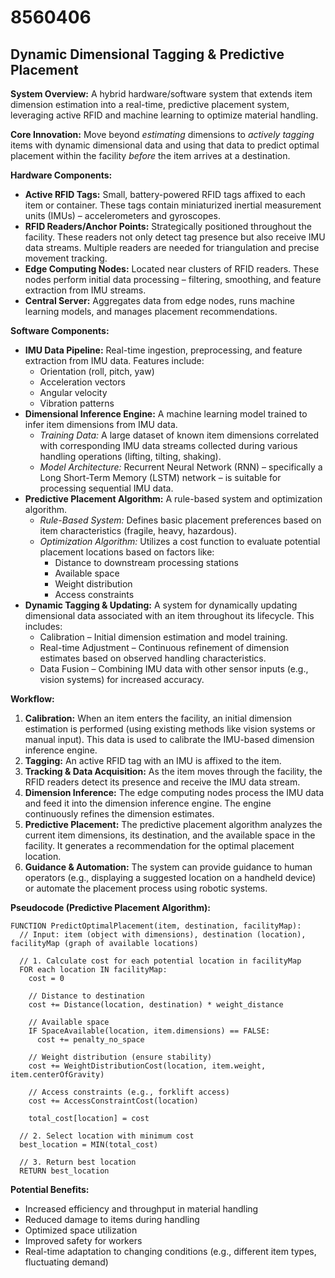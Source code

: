 # 8560406

## Dynamic Dimensional Tagging & Predictive Placement

**System Overview:** A hybrid hardware/software system that extends item dimension estimation into a real-time, predictive placement system, leveraging active RFID and machine learning to optimize material handling.

**Core Innovation:** Move beyond *estimating* dimensions to *actively tagging* items with dynamic dimensional data and using that data to predict optimal placement within the facility *before* the item arrives at a destination.

**Hardware Components:**

*   **Active RFID Tags:**  Small, battery-powered RFID tags affixed to each item or container. These tags contain miniaturized inertial measurement units (IMUs) – accelerometers and gyroscopes.  
*   **RFID Readers/Anchor Points:**  Strategically positioned throughout the facility. These readers not only detect tag presence but also receive IMU data streams. Multiple readers are needed for triangulation and precise movement tracking.
*   **Edge Computing Nodes:** Located near clusters of RFID readers.  These nodes perform initial data processing – filtering, smoothing, and feature extraction from IMU streams.
*   **Central Server:**  Aggregates data from edge nodes, runs machine learning models, and manages placement recommendations.

**Software Components:**

*   **IMU Data Pipeline:** Real-time ingestion, preprocessing, and feature extraction from IMU data. Features include:
    *   Orientation (roll, pitch, yaw)
    *   Acceleration vectors
    *   Angular velocity
    *   Vibration patterns
*   **Dimensional Inference Engine:** A machine learning model trained to infer item dimensions from IMU data.
    *   *Training Data:*  A large dataset of known item dimensions correlated with corresponding IMU data streams collected during various handling operations (lifting, tilting, shaking).
    *   *Model Architecture:* Recurrent Neural Network (RNN) – specifically a Long Short-Term Memory (LSTM) network – is suitable for processing sequential IMU data.
*   **Predictive Placement Algorithm:** A rule-based system and optimization algorithm.
    *   *Rule-Based System:* Defines basic placement preferences based on item characteristics (fragile, heavy, hazardous).
    *   *Optimization Algorithm:*  Utilizes a cost function to evaluate potential placement locations based on factors like:
        *   Distance to downstream processing stations
        *   Available space
        *   Weight distribution
        *   Access constraints
*   **Dynamic Tagging & Updating:**  A system for dynamically updating dimensional data associated with an item throughout its lifecycle. This includes:
    *   Calibration – Initial dimension estimation and model training.
    *   Real-time Adjustment – Continuous refinement of dimension estimates based on observed handling characteristics.
    *   Data Fusion – Combining IMU data with other sensor inputs (e.g., vision systems) for increased accuracy.

**Workflow:**

1.  **Calibration:** When an item enters the facility, an initial dimension estimation is performed (using existing methods like vision systems or manual input). This data is used to calibrate the IMU-based dimension inference engine.
2.  **Tagging:** An active RFID tag with an IMU is affixed to the item.
3.  **Tracking & Data Acquisition:** As the item moves through the facility, the RFID readers detect its presence and receive the IMU data stream.
4.  **Dimension Inference:** The edge computing nodes process the IMU data and feed it into the dimension inference engine. The engine continuously refines the dimension estimates.
5.  **Predictive Placement:**  The predictive placement algorithm analyzes the current item dimensions, its destination, and the available space in the facility. It generates a recommendation for the optimal placement location.
6.  **Guidance & Automation:** The system can provide guidance to human operators (e.g., displaying a suggested location on a handheld device) or automate the placement process using robotic systems.

**Pseudocode (Predictive Placement Algorithm):**

```
FUNCTION PredictOptimalPlacement(item, destination, facilityMap):
  // Input: item (object with dimensions), destination (location), facilityMap (graph of available locations)

  // 1. Calculate cost for each potential location in facilityMap
  FOR each location IN facilityMap:
    cost = 0

    // Distance to destination
    cost += Distance(location, destination) * weight_distance

    // Available space
    IF SpaceAvailable(location, item.dimensions) == FALSE:
      cost += penalty_no_space

    // Weight distribution (ensure stability)
    cost += WeightDistributionCost(location, item.weight, item.centerOfGravity)

    // Access constraints (e.g., forklift access)
    cost += AccessConstraintCost(location)

    total_cost[location] = cost

  // 2. Select location with minimum cost
  best_location = MIN(total_cost)

  // 3. Return best location
  RETURN best_location
```

**Potential Benefits:**

*   Increased efficiency and throughput in material handling
*   Reduced damage to items during handling
*   Optimized space utilization
*   Improved safety for workers
*   Real-time adaptation to changing conditions (e.g., different item types, fluctuating demand)